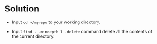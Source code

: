 # Solution

- Input `cd ~/myrepo` to your working directory.

- Input `find . -mindepth 1 -delete` command delete all the contents of the current directory.
